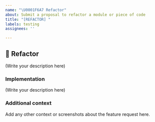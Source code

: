 ```yaml
---
name: "\U0001F6A7 Refactor"
about: Submit a proposal to refactor a module or piece of code
title: "[REFACTOR] "
labels: testing
assignees: ''

---
```


## 🚧 Refactor

<!--
    What module or piece of code would you like to refactor on the project and why?
-->

(Write your description here)

### Implementation

<!--
    What components of the project will be affected by this design (if any)?
    How should this feature be implemented?
-->

(Write your description here)

### Additional context
Add any other context or screenshots about the feature request here.
